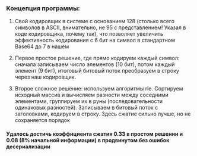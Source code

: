 ### Концепция программы:

1. Свой кодировщик в системе с основанием 128 (столько всего символов в ASCII, внимательно, не 95 с представлением! Указал в коде кодировщика, почему так), что позволяет увеличить эффективность кодирования с 6 бит на символ в стандартном Base64 до 7 в нашем

2. Первое простое решение, где прямо кодируем каждый символ: сначала записываем число элементов (10 бит), потом каждый элемент (9 бит), итоговый битовый поток преобразуем в строку через наш кодировщик.

3. Второе сложное решение: используем алгоритмы rle. Сортируем исходный массив и вычисляем разности между соседними элементами, группируем их в руны (последовательности одинаковых разностей). Записываем в битовый поток с заголовками, кодируем в строку. Здесь сжатие сильно лучше, но не сохраняется порядок

#### Удалось достичь коэффициента сжатия 0.33 в простом решении и 0.08 (8% начальной информации) в продвинутом без ошибок десериализации 